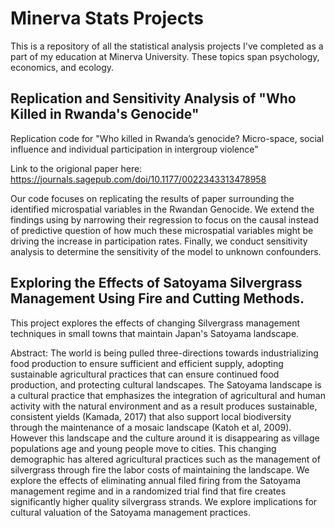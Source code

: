 # Minerva Stats Projects
This is a repository of all the statistical analysis projects I've completed as a part of my education at Minerva University. These topics span psychology, economics, and ecology. 

## Replication and Sensitivity Analysis of "Who Killed in Rwanda's Genocide" 
Replication code for "Who killed in Rwanda’s genocide? Micro-space, social influence and individual participation in intergroup violence" 

Link to the origional paper here: https://journals.sagepub.com/doi/10.1177/0022343313478958

Our code focuses on replicating the results of paper surrounding the identified microspatial variables in the Rwandan Genocide. We extend the findings using by narrowing their regression to focus on the causal instead of predictive question of how much these microspatial variables might be driving the increase in participation rates. Finally, we conduct sensitivity analysis to determine the sensitivity of the model to unknown confounders.

## Exploring the Effects of Satoyama Silvergrass Management Using Fire and Cutting Methods. 
This project explores the effects of changing Silvergrass management techniques in small towns that maintain Japan's Satoyama landscape. 

Abstract: The world is being pulled three-directions towards industrializing food production to ensure sufficient and efficient supply, adopting sustainable agricultural practices that can ensure continued food production, and protecting cultural landscapes. The Satoyama landscape is a cultural practice that emphasizes the integration of agricultural and human activity with the natural environment and as a result produces sustainable, consistent yields (Kamada, 2017) that also support local biodiversity through the maintenance of a mosaic landscape (Katoh et al, 2009). However this landscape and the culture around it is disappearing as village populations age and young people move to cities. This changing demographic has altered agricultural practices such as the management of silvergrass through fire the labor costs of maintaining the landscape. We explore the effects of eliminating annual filed firing from the Satoyama management regime and in a randomized trial find that fire creates significantly higher quality silvergrass strands. We explore implications for cultural valuation of the Satoyama management practices. 
